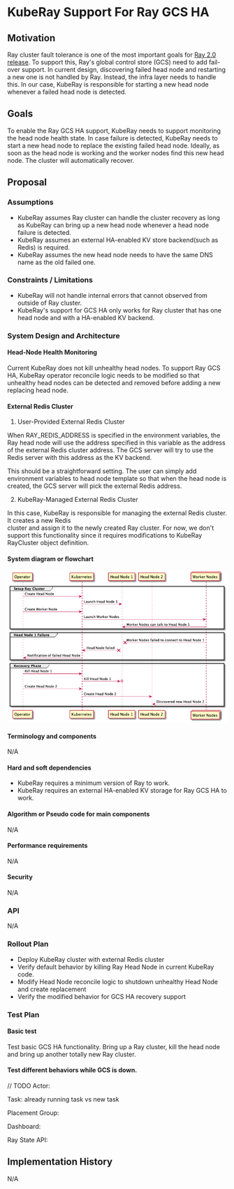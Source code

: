 # KubeRay Support For Ray GCS HA

## Motivation

Ray cluster fault tolerance is one of the most important goals for [Ray 2.0 release](https://github.com/ray-project/ray/issues/22833).
To support this, Ray's global control store (GCS) need to add fail-over support. In current design, discovering failed head node and
restarting a new one is not handled by Ray. Instead, the infra layer needs to handle this. In our case, KubeRay is responsible for
starting a new head node whenever a failed head node is detected.


## Goals

To enable the Ray GCS HA support, KubeRay needs to support monitoring the head node health state. In case failure is detected, KubeRay needs to start
a new head node to replace the existing failed head node. Ideally, as soon as the head node is working and the worker nodes find this new head node.
The cluster will automatically recover.

## Proposal

### Assumptions

* KubeRay assumes Ray cluster can handle the cluster recovery as long as KubeRay can bring up a new
  head node whenever a head node failure is detected.
* KubeRay assumes an external HA-enabled KV store backend(such as Redis) is required.
* KubeRay assumes the new head node needs to have the same DNS name as the old failed one.

### Constraints / Limitations

* KubeRay will not handle internal errors that cannot observed from outside of Ray cluster.
* KubeRay's support for GCS HA only works for Ray cluster that has one head node and with a HA-enabled KV backend.

### System Design and Architecture

#### Head-Node Health Monitoring

Current KubeRay does not kill unhealthy head nodes. To support Ray GCS HA, KubeRay operator
reconcile logic needs to be modified so that unhealthy head nodes can be detected and removed before
adding a new replacing head node.

#### External Redis Cluster

1. User-Provided External Redis Cluster

When RAY_REDIS_ADDRESS is specified in the environment variables, the Ray head node will use the
address specified in this variable as the address of the external Redis cluster address. The GCS
server will try to use the Redis server with this address as the KV backend.

This should be a straightforward setting. The user can simply add environment variables to head node
template so that when the head node is created, the GCS server will pick the external Redis address.

2. KubeRay-Managed External Redis Cluster

In this case, KubeRay is responsible for managing the external Redis cluster. It creates a new Redis  
cluster and assign it to the newly created Ray cluster. For now, we don't support this functionality
since it requires modifications to KubeRay RayCluster object definition.

#### System diagram or flowchart

![flowchart](flowchart.png)

#### Terminology and components

N/A

#### Hard and soft dependencies

* KubeRay requires a minimum version of Ray to work.
* KubeRay requires an external HA-enabled KV storage for Ray GCS HA to work.

#### Algorithm or Pseudo code for main components

N/A

#### Performance requirements

N/A

#### Security

N/A

### API

N/A

### Rollout Plan

- Deploy KubeRay cluster with external Redis cluster
- Verify default behavior by killing Ray Head Node in current KubeRay code.
- Modify Head Node reconcile logic to shutdown unhealthy Head Node and create replacement
- Verify the modified behavior for GCS HA recovery support

### Test Plan

#### Basic test
Test basic GCS HA functionality. Bring up a Ray cluster, kill the head node and bring up another
totally new Ray cluster.

#### Test different behaviors while GCS is down.
// TODO
Actor:

Task: already running task vs new task

Placement Group:

Dashboard:

Ray State API:


## Implementation History

N/A
